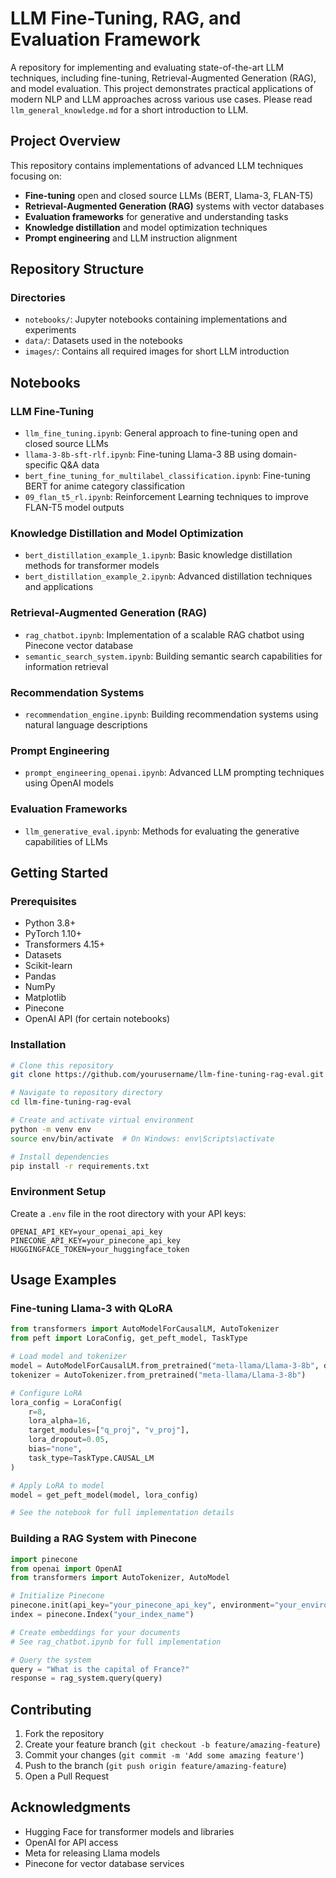 # LLM Fine-Tuning, RAG, and Evaluation Framework

A  repository for implementing and evaluating state-of-the-art LLM techniques, including fine-tuning, Retrieval-Augmented Generation (RAG), and model evaluation. This project demonstrates practical applications of modern NLP and LLM approaches across various use cases. Please read `llm_general_knowledge.md` for a short introduction to LLM.

## Project Overview

This repository contains implementations of advanced LLM techniques focusing on:

- **Fine-tuning** open and closed source LLMs (BERT, Llama-3, FLAN-T5)
- **Retrieval-Augmented Generation (RAG)** systems with vector databases
- **Evaluation frameworks** for generative and understanding tasks
- **Knowledge distillation** and model optimization techniques
- **Prompt engineering** and LLM instruction alignment

## Repository Structure

### Directories
* `notebooks/`: Jupyter notebooks containing implementations and experiments
* `data/`: Datasets used in the notebooks
* `images/`: Contains all required images for short LLM introduction
  

## Notebooks

### LLM Fine-Tuning

* `llm_fine_tuning.ipynb`: General approach to fine-tuning open and closed source LLMs
* `llama-3-8b-sft-rlf.ipynb`: Fine-tuning Llama-3 8B using domain-specific Q&A data
* `bert_fine_tuning_for_multilabel_classification.ipynb`: Fine-tuning BERT for anime category classification
* `09_flan_t5_rl.ipynb`: Reinforcement Learning techniques to improve FLAN-T5 model outputs

### Knowledge Distillation and Model Optimization

* `bert_distillation_example_1.ipynb`: Basic knowledge distillation methods for transformer models
* `bert_distillation_example_2.ipynb`: Advanced distillation techniques and applications

### Retrieval-Augmented Generation (RAG)

* `rag_chatbot.ipynb`: Implementation of a scalable RAG chatbot using Pinecone vector database
* `semantic_search_system.ipynb`: Building semantic search capabilities for information retrieval

### Recommendation Systems

* `recommendation_engine.ipynb`: Building recommendation systems using natural language descriptions

### Prompt Engineering

* `prompt_engineering_openai.ipynb`: Advanced LLM prompting techniques using OpenAI models

### Evaluation Frameworks

* `llm_generative_eval.ipynb`: Methods for evaluating the generative capabilities of LLMs

## Getting Started

### Prerequisites

- Python 3.8+
- PyTorch 1.10+
- Transformers 4.15+
- Datasets
- Scikit-learn
- Pandas
- NumPy
- Matplotlib
- Pinecone
- OpenAI API (for certain notebooks)

### Installation

```bash
# Clone this repository
git clone https://github.com/yourusername/llm-fine-tuning-rag-eval.git

# Navigate to repository directory
cd llm-fine-tuning-rag-eval

# Create and activate virtual environment
python -m venv env
source env/bin/activate  # On Windows: env\Scripts\activate

# Install dependencies
pip install -r requirements.txt
```

### Environment Setup

Create a `.env` file in the root directory with your API keys:

```
OPENAI_API_KEY=your_openai_api_key
PINECONE_API_KEY=your_pinecone_api_key
HUGGINGFACE_TOKEN=your_huggingface_token
```

## Usage Examples

### Fine-tuning Llama-3 with QLoRA

```python
from transformers import AutoModelForCausalLM, AutoTokenizer
from peft import LoraConfig, get_peft_model, TaskType

# Load model and tokenizer
model = AutoModelForCausalLM.from_pretrained("meta-llama/Llama-3-8b", device_map="auto")
tokenizer = AutoTokenizer.from_pretrained("meta-llama/Llama-3-8b")

# Configure LoRA
lora_config = LoraConfig(
    r=8,
    lora_alpha=16,
    target_modules=["q_proj", "v_proj"],
    lora_dropout=0.05,
    bias="none",
    task_type=TaskType.CAUSAL_LM
)

# Apply LoRA to model
model = get_peft_model(model, lora_config)

# See the notebook for full implementation details
```

### Building a RAG System with Pinecone

```python
import pinecone
from openai import OpenAI
from transformers import AutoTokenizer, AutoModel

# Initialize Pinecone
pinecone.init(api_key="your_pinecone_api_key", environment="your_environment")
index = pinecone.Index("your_index_name")

# Create embeddings for your documents
# See rag_chatbot.ipynb for full implementation

# Query the system
query = "What is the capital of France?"
response = rag_system.query(query)
```

## Contributing

1. Fork the repository
2. Create your feature branch (`git checkout -b feature/amazing-feature`)
3. Commit your changes (`git commit -m 'Add some amazing feature'`)
4. Push to the branch (`git push origin feature/amazing-feature`)
5. Open a Pull Request


## Acknowledgments

* Hugging Face for transformer models and libraries
* OpenAI for API access
* Meta for releasing Llama models
* Pinecone for vector database services
